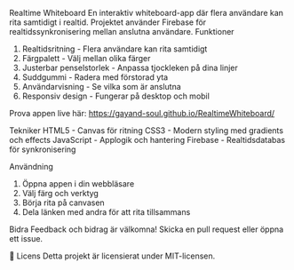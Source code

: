 Realtime Whiteboard
En interaktiv whiteboard-app där flera användare kan rita samtidigt i realtid. Projektet använder Firebase för realtidssynkronisering mellan anslutna användare.
Funktioner
1. Realtidsritning - Flera användare kan rita samtidigt
2. Färgpalett - Välj mellan olika färger
3. Justerbar penselstorlek - Anpassa tjockleken på dina linjer
4. Suddgummi - Radera med förstorad yta
5. Användarvisning - Se vilka som är anslutna
6. Responsiv design - Fungerar på desktop och mobil

Prova appen live här:
https://gayand-soul.github.io/RealtimeWhiteboard/

Tekniker
HTML5 - Canvas för ritning
CSS3 - Modern styling med gradients och effects
JavaScript - Applogik och hantering
Firebase - Realtidsdatabas för synkronisering

 Användning
1. Öppna appen i din webbläsare
2. Välj färg och verktyg
3. Börja rita på canvasen
4. Dela länken med andra för att rita tillsammans

Bidra
Feedback och bidrag är välkomna! Skicka en pull request eller öppna ett issue.

📄 Licens
Detta projekt är licensierat under MIT-licensen.

